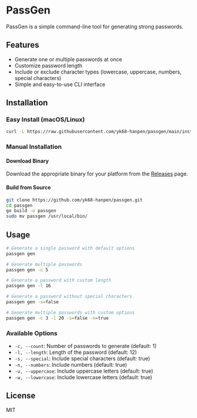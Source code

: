 # PassGen

PassGen is a simple command-line tool for generating strong passwords.

## Features

- Generate one or multiple passwords at once
- Customize password length
- Include or exclude character types (lowercase, uppercase, numbers, special characters)
- Simple and easy-to-use CLI interface

## Installation

### Easy Install (macOS/Linux)

```bash
curl -L https://raw.githubusercontent.com/yk68-hanpen/passgen/main/install.sh | bash
```

### Manual Installation

#### Download Binary

Download the appropriate binary for your platform from the [Releases](https://github.com/yk68-hanpen/passgen/releases) page.

#### Build from Source

```bash
git clone https://github.com/yk68-hanpen/passgen.git
cd passgen
go build -o passgen
sudo mv passgen /usr/local/bin/
```

## Usage

```bash
# Generate a single password with default options
passgen gen

# Generate multiple passwords
passgen gen -c 5

# Generate a password with custom length
passgen gen -l 16

# Generate a password without special characters
passgen gen -s=false

# Generate multiple passwords with custom options
passgen gen -c 3 -l 20 -s=false -n=true
```

### Available Options

- `-c, --count`: Number of passwords to generate (default: 1)
- `-l, --length`: Length of the password (default: 12)
- `-s, --special`: Include special characters (default: true)
- `-n, --numbers`: Include numbers (default: true)
- `-u, --uppercase`: Include uppercase letters (default: true)
- `-w, --lowercase`: Include lowercase letters (default: true)

## License

MIT

